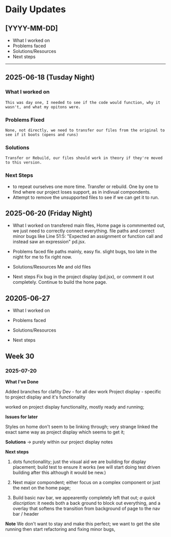 # Daily Updates

## [YYYY-MM-DD]
- What I worked on
- Problems faced
- Solutions/Resources
- Next steps

---

## 2025-06-18 (Tusday Night)

### What I worked on
    This was day one, I needed to see if the code would function, why it wasn't, and what my opitons were. 

### Problems Fixed
    None, not directly, we need to transfer our files from the original to see if it boots (opens and runs)

### Solutions
    Transfer or Rebuild, our files should work in theory if they're moved to this version. 
### Next Steps
   -  to repeat ourselves one more time. Transfer or rebuild. One by one to find where our project loses support, as in indivual compondents. 
   - Attempt to remove the unsupported files to see if we can get it to run.


## 2025-06-20 (Friday Night)

- What I worked on
    transfered main files, Home page is commmented out, we just need to correctly connect everything. file paths and correct minor bugs like Line 51:5: "Expected an assignment or function call and instead saw an expression" pd.jsx.

- Problems faced
    file paths mainly, easy fix. slight bugs, too late in the night for me to fix right now.
- Solutions/Resources
    Me and old files
- Next steps
    Fix bug in the project display (pd.jsx), or comment it out  completely. Continue to build the hone page. 

## 20205-06-27

- What I worked on


- Problems faced
- Solutions/Resources
- Next steps

## Week 30 

### 2025-07-20

**What I've Done**

Added branches for clafity 
Dev - for all dev work
Project display - specific to project display and it's functionality

worked on project display functionality, mostly ready and running;

**Issues for later**

Styles on home don't seem to be linking through; very strange linked the exact same way as project display which seems to get it;

**Solutions** -> purely within our project display notes

**Next steps** 

1) dots functionallity; just the visual aid we are building for display placement; build test to ensure it works (we will start doing test driven building after this although it would be new.)

2) Next major compondent; either focus on a complex component or just the next on the home page; 

3) Build basic nav bar, we appearently completely left that out; *a quick discription*: it needs both a back ground to block out everything, and a overlay that softens the transition from background of page to the nav bar / header

**Note** We don't want to stay and make this perfect; we want to get the site running then start refactoring and fixing minor bugs, 
